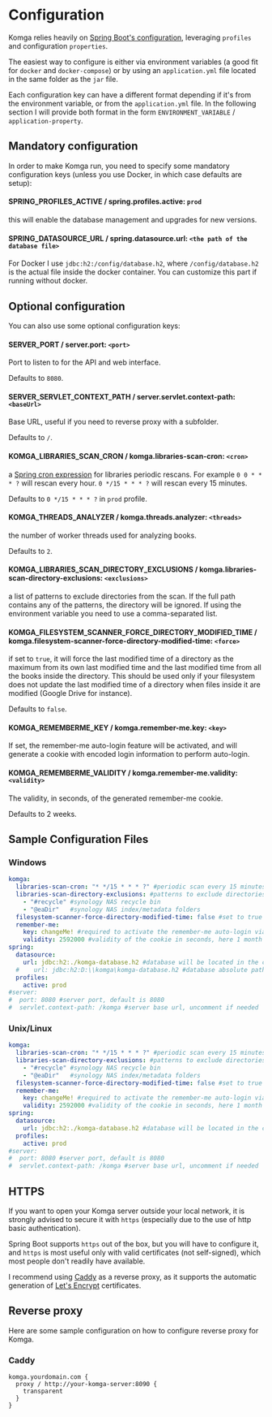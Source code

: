 # Configuration

Komga relies heavily on [Spring Boot's configuration](https://docs.spring.io/spring-boot/docs/current/reference/html/boot-features-external-config.html), leveraging `profiles` and configuration `properties`.

The easiest way to configure is either via environment variables (a good fit for `docker` and `docker-compose`) or by using an `application.yml` file located in the same folder as the `jar` file.

Each configuration key can have a different format depending if it's from the environment variable, or from the `application.yml` file. In the following section I will provide both format in the form `ENVIRONMENT_VARIABLE` / `application-property`.

## Mandatory configuration

In order to make Komga run, you need to specify some mandatory configuration keys (unless you use Docker, in which case defaults are setup):

#### SPRING_PROFILES_ACTIVE / spring.profiles.active: `prod`

this will enable the database management and upgrades for new versions.

#### SPRING_DATASOURCE_URL / spring.datasource.url: `<the path of the database file>`

For Docker I use `jdbc:h2:/config/database.h2`, where `/config/database.h2` is the actual file inside the docker container. You can customize this part if running without docker.

## Optional configuration

You can also use some optional configuration keys:

#### SERVER_PORT / server.port: `<port>`

Port to listen to for the API and web interface.

Defaults to `8080`.

#### SERVER_SERVLET_CONTEXT_PATH / server.servlet.context-path: `<baseUrl>`

Base URL, useful if you need to reverse proxy with a subfolder.

Defaults to `/`.

#### KOMGA_LIBRARIES_SCAN_CRON / komga.libraries-scan-cron: `<cron>`

a [Spring cron expression](https://docs.spring.io/spring/docs/current/javadoc-api/org/springframework/scheduling/support/CronSequenceGenerator.html) for libraries periodic rescans.
For example `0 0 * * * ?` will rescan every hour. `0 */15 * * * ?` will rescan every 15 minutes.

Defaults to `0 */15 * * * ?` in `prod` profile.

#### KOMGA_THREADS_ANALYZER / komga.threads.analyzer: `<threads>`

the number of worker threads used for analyzing books.

Defaults to `2`.

#### KOMGA_LIBRARIES_SCAN_DIRECTORY_EXCLUSIONS / komga.libraries-scan-directory-exclusions: `<exclusions>`

a list of patterns to exclude directories from the scan. If the full path contains any of the patterns, the directory will be ignored. If using the environment variable you need to use a comma-separated list.

#### KOMGA_FILESYSTEM_SCANNER_FORCE_DIRECTORY_MODIFIED_TIME / komga.filesystem-scanner-force-directory-modified-time: `<force>`

if set to `true`, it will force the last modified time of a directory as the maximum from its own last modified time and the last modified time from all the books inside the directory. This should be used only if your filesystem does not update the last modified time of a directory when files inside it are modified (Google Drive for instance).

Defaults to `false`.

#### KOMGA_REMEMBERME_KEY / komga.remember-me.key: `<key>`

If set, the remember-me auto-login feature will be activated, and will generate a cookie with encoded login information to perform auto-login.

#### KOMGA_REMEMBERME_VALIDITY / komga.remember-me.validity: `<validity>`

The validity, in seconds, of the generated remember-me cookie.

Defaults to 2 weeks.

## Sample Configuration Files

### Windows

```yaml
komga:
  libraries-scan-cron: "* */15 * * * ?" #periodic scan every 15 minutes
  libraries-scan-directory-exclusions: #patterns to exclude directories from the scan
    - "#recycle" #synology NAS recycle bin
    - "@eaDir"   #synology NAS index/metadata folders
  filesystem-scanner-force-directory-modified-time: false #set to true only if newly added books in existing series are not scanned (ie Google Drive)
  remember-me:
    key: changeMe! #required to activate the remember-me auto-login via cookies
    validity: 2592000 #validity of the cookie in seconds, here 1 month
spring:
  datasource:
    url: jdbc:h2:./komga-database.h2 #database will be located in the current directory
  #    url: jdbc:h2:D:\\komga\komga-database.h2 #database absolute path, uncomment if necessary and comment above line
  profiles:
    active: prod
#server:
#  port: 8080 #server port, default is 8080
#  servlet.context-path: /komga #server base url, uncomment if needed
```

### Unix/Linux

```yaml
komga:
  libraries-scan-cron: "* */15 * * * ?" #periodic scan every 15 minutes
  libraries-scan-directory-exclusions: #patterns to exclude directories from the scan
    - "#recycle" #synology NAS recycle bin
    - "@eaDir"   #synology NAS index/metadata folders
  filesystem-scanner-force-directory-modified-time: false #set to true only if newly added books in existing series are not scanned (ie Google Drive)
  remember-me:
    key: changeMe! #required to activate the remember-me auto-login via cookies
    validity: 2592000 #validity of the cookie in seconds, here 1 month
spring:
  datasource:
    url: jdbc:h2:./komga-database.h2 #database will be located in the current directory
  profiles:
    active: prod
#server:
#  port: 8080 #server port, default is 8080
#  servlet.context-path: /komga #server base url, uncomment if needed
```

## HTTPS

If you want to open your Komga server outside your local network, it is strongly advised to secure it with `https` (especially due to the use of http basic authentication).

Spring Boot supports `https` out of the box, but you will have to configure it, and `https` is most useful only with valid certificates (not self-signed), which most people don't readily have available.

I recommend using [Caddy](https://caddyserver.com/) as a reverse proxy, as it supports the automatic generation of [Let's Encrypt](https://letsencrypt.org/) certificates.

## Reverse proxy

Here are some sample configuration on how to configure reverse proxy for Komga.

### Caddy

```
komga.yourdomain.com {
  proxy / http://your-komga-server:8090 {
    transparent
  }
}
```